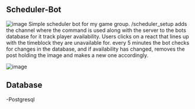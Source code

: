 ## Scheduler-Bot
![image](https://github.com/Eranare/scheduler-bot_public/assets/117918276/336c8782-6137-4004-917b-ac1ad58e0442)
Simple scheduler bot for my game group.
/scheduler_setup adds the channel where the command is used along with the server to the bots database for it track player availability.
Users clicks on a react that lines up with the timeblock they are unavailable for. every 5 minutes the bot checks for changes in the database, and if availability has changed, removes the post holding the image and makes a new one accordingly.


![image](https://github.com/Eranare/scheduler-bot_public/assets/117918276/710d4c07-e2da-4fa9-b51e-2f87c079106b)

## Database
-Postgresql

